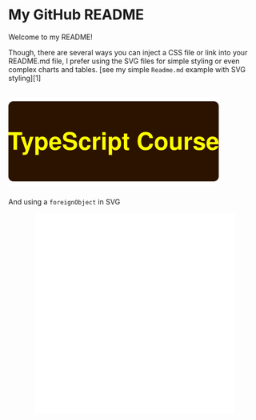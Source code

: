 # My GitHub README

Welcome to my README!

Though, there are several ways you can inject a CSS file or link into your README.md file, I prefer using the SVG files for simple styling or even complex charts and tables. [see my simple `Readme.md` example with SVG styling][1]

## ![plot](./title.svg)

And using a `foreignObject` in SVG
<div align="center">
    <img src="example.svg" width="400" height="400" alt="css-in-readme">
</div>
